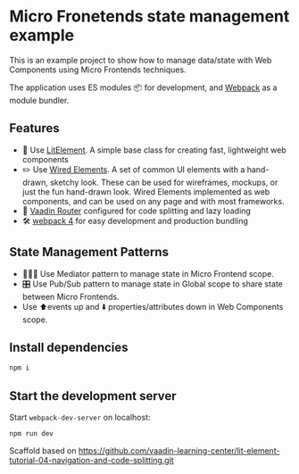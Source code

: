 # Micro Fronetends state management example

This is an example project to show how to manage data/state with Web Components using Micro Frontends techniques.

The application uses ES modules 📦 for development, and [Webpack](https://webpack.js.org) as
a module bundler. 

## Features

- 🚀 Use [LitElement](https://lit-element.polymer-project.org/). A simple base class for creating fast, lightweight web components
- ✏️ Use [Wired Elements](https://wiredjs.com/). A set of common UI elements with a hand-drawn, sketchy look. These can be used for wireframes, mockups, or just the fun hand-drawn look.
 Wired Elements implemented as web components, and can be used on any page and with most frameworks. 
- 🚦 [Vaadin Router](https://vaadin.com/router) configured for code splitting and lazy loading
- 🛠 [webpack 4](https://github.com/webpack/webpack) for easy development and production bundling

## State Management Patterns

- 👨‍👦‍👦 Use Mediator pattern to manage state in Micro Frontend scope.
- 🎛 Use Pub/Sub pattern to manage state in Global scope to share state between Micro Frontends.
- Use ⬆️events up and ⬇️ properties/attributes down in Web Components scope.




## Install dependencies

```sh
npm i
```

## Start the development server

Start `webpack-dev-server` on localhost:

```sh
npm run dev
```


Scaffold based on https://github.com/vaadin-learning-center/lit-element-tutorial-04-navigation-and-code-splitting.git

